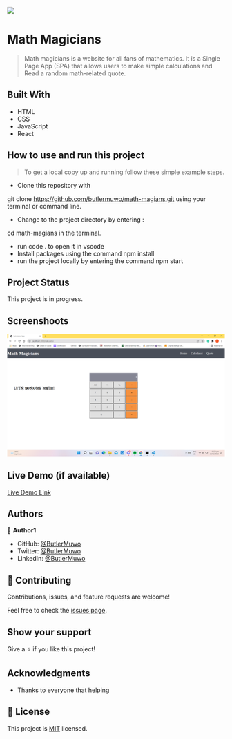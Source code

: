 ![](https://img.shields.io/badge/Microverse-blueviolet)

# Math Magicians

> Math magicians is a website for all fans of mathematics. It is a Single Page App (SPA) that allows users to make simple calculations and Read a random math-related quote.


## Built With

- HTML
- CSS
- JavaScript
- React

## How to use and run this project

>To get a local copy up and running follow these simple example steps.

- Clone this repository with

git clone https://github.com/butlermuwo/math-magians.git using your terminal or command line.

- Change to the project directory by entering :

cd math-magians in the terminal.

- run code . to open it in vscode
- Install packages using the command npm install
- run the project locally by entering the command npm start

## Project Status
This project is in progress.

## Screenshoots
![screenshot](./src/assets/finalshot.png)
## Live Demo (if available)

[Live Demo Link](https://unruffled-payne-458b03.netlify.app/)
## Authors

👤 **Author1**

- GitHub: [@ButlerMuwo](https://github.com/butlermuwo)
- Twitter: [@ButlerMuwo](https://twitter.com/ButlerMuwo)
- LinkedIn: [@ButlerMuwo](https://www.linkedin.com/in/butler-shimaluwani-41a680159/)

## 🤝 Contributing

Contributions, issues, and feature requests are welcome!

Feel free to check the [issues page](https://github.com/butlermuwo/math-magians/issues).

## Show your support

Give a ⭐️ if you like this project!

## Acknowledgments

- Thanks to everyone that helping
## 📝 License

This project is [MIT](./MIT.md) licensed.